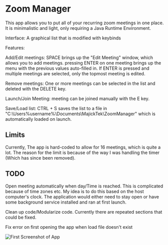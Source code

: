 # Zoom Manager

This app allows you to put all of your recurring zoom meetings in one place. It is minimalistic and light, only requiring a Java Runtime Environment.

Interface: A graphical list that is modified with keybinds

Features:

Add/Edit meetings: SPACE brings up the "Edit Meeting" window, which allows you to add meetings. pressing ENTER on one meeting brings up the menu with the previous values auto-filled in. If ENTER is pressed and multiple meetings are selected, only the topmost meeting is edited.

Remove meetings: One or more meetings can be selected in the list and deleted with the DELETE key.

Launch/Join Meeting: meeting can be joined manually with the E key.

Save/Load list: CTRL + S saves the list to a file in "C:\Users\%username%\Documents\MajickTek\ZoomManager" which is automatically loaded on launch.


## Limits
Currently, The app is hard-coded to allow for 16 meetings, which is quite a lot. The reason for the limit is because of the way I was handling the timer (Which has since been removed).


## TODO
Open meeting automatically when day/Time is reached. This is complicated because of time zones etc. My idea is to do this based on the host computer's clock. The application would either need to stay open or have some background service installed and ran at first launch.

Clean up code/Modularize code. Currently there are repeated sections that could be fixed.

Fix error on first opening the app when load file doesn't exist

![First Screenshot of App](https://raw.github.com/MajickTek/ZoomManager/master/)
